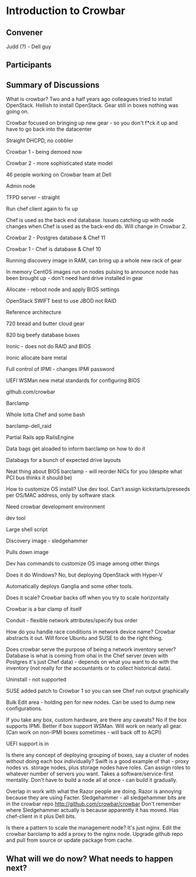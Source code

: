 Introduction to Crowbar
=======================

## Convener
Judd (?) - Dell guy

## Participants

## Summary of Discussions
What is crowbar?
Two and a half years ago colleagues tried to install
OpenStack.  Hellish to install OpenStack.  Gear still in boxes
nothing was going on.

Crowbar focused on bringing up new gear - so you don't f*ck it up and have to go back into the datacenter

Straight DHCPD, no cobbler

Crowbar 1 - being demoed now

Crowbar 2 - more sophisticated state model

46 people working on Crowbar team at Dell

Admin node

TFPD server - straight

Run chef client again to fix up

Chef is used as the back end database.  Issues catching up with node changes when Chef is used as the back-end db.  Will change in Crowbar 2.

Crowbar 2 - Postgres database & Chef 11

Crowbar 1 - Chef is database & Chef 10

Running discovery image in RAM, can bring up a whole new rack of gear

In memory CentOS images run on nodes pulsing to announce node has been brought up - don't need hard drive installed in gear

Allocate - reboot node and apply BIOS settings

OpenStack SWIFT best to use JBOD not RAID

Reference architecture

720 bread and butter cloud gear

820 big beefy database boxes

Ironic - does not do RAID and BIOS

Ironic allocate bare metal

Full control of IPMI - changes IPMI password

UEFI WSMan new metal standards for configuring BIOS

github.com/crowbar

Barclamp

Whole lotta Chef and some bash

barclamp-dell_raid

Partial Rails app RailsEngine

Data bags get aloaded to inform barclamp on how to do it

Databags for a bunch of expected drive layouts

Neat thing about BIOS barclamp - will reorder NICs for you (despite what PCI bus thinks it should be)

How to customize OS install?  Use dev tool.  Can't assign kickstarts/preseeds per OS/MAC address, only by software stack

Need crowbar development environment

dev tool

Large shell script

Discovery image - sledgehammer

Pulls down image

Dev has commands to customize OS image among other things

Does it do Windows?  No, but deploying OpenStack with Hyper-V

Automatically deploys Ganglia and some other tools.

Does it scale?  Crowbar backs off when you try to scale horizontally

Crowbar is a bar clamp of itself

Conduit - flexible network attributes/specify bus order

How do you handle race conditions in network device name?  Crowbar abstracts it out.  Will force Ubuntu and SUSE to do the right thing.

Does crowbar serve the purpose of being a network inventory server?  Database is what is coming from ohai in the Chef server (even with Postgres it's just Chef data) - depends on what you want to do with the inventory (not really for the accountants or to collect historical data).

Uninstall - not supported

SUSE added patch to Crowbar 1 so you can see Chef run output graphically

Bulk Edit area - holding pen for new nodes.  Can be used to dump new configurations.

If you take any box, custom hardware, are there any caveats?  No if the box supports IPMI.  Better if box support WSMan.  Will work on nearly all gear.  (Can work on non-IPMI boxes sometimes - will back off to ACPI)

UEFI support is in

Is there any concept of deploying grouping of boxes, say a cluster of nodes without doing each box individually?  Swift is a good example of that - proxy nodes vs. storage nodes, plus storage nodes have roles.  Can assign roles to whatever number of servers you want.  Takes a software/service-first mentality.  Don't have to build a node all at once - can build it gradually.

Overlap in work with what the Razor people are doing.  Razor is annoying because they are using Facter.  Sledgehammer - all sledgehammer bits are in the crowbar repo http://github.com/crowbar/crowbar  Don't remember where Sledgehammer actually is because apparently it has moved.  Has chef-client in it plus Dell bits.

Is there a pattern to scale the management node?  It's just nginx.  Edit the crowbar barclamp to add a proxy to the nginx node.  Upgrade github repo and pull from source or update package from cache.

## What will we do now?  What needs to happen next?